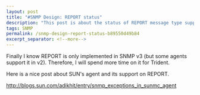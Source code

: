 ```yaml
---
layout: post
title: "#SNMP Design: REPORT status"
description: "This post is about the status of REPORT message type support."
tags: SNMP
permalink: /snmp-design-report-status-b89550d49b84
excerpt_separator: <!--more-->
---
```

Finally I know REPORT is only implemented in SNMP v3 (but some agents support it in v2). Therefore, I will spend more time on it for Trident.

Here is a nice post about SUN's agent and its support on REPORT.

http://blogs.sun.com/adikhit/entry/snmp_exceptions_in_sunmc_agent
<!--more-->